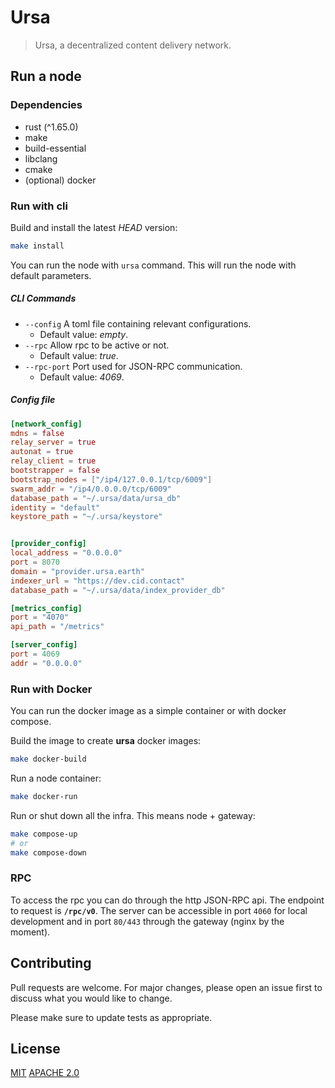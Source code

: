 # Ursa

> Ursa, a decentralized content delivery network.

## Run a node

### Dependencies

- rust (^1.65.0)
- make
- build-essential
- libclang
- cmake
- (optional) docker

### Run with cli

Build and install the latest *HEAD* version:
```sh
make install
```

You can run the node with `ursa` command. This will run the node with default parameters.

##### CLI Commands
- `--config` A toml file containing relevant configurations.
	- Default value: *empty*. 
- `--rpc` Allow rpc to be active or not.
 	- Default value: *true*.
- `--rpc-port` Port used for JSON-RPC communication.
	- Default value: *4069*.


##### Config file

```toml
[network_config]
mdns = false
relay_server = true
autonat = true
relay_client = true
bootstrapper = false
bootstrap_nodes = ["/ip4/127.0.0.1/tcp/6009"]
swarm_addr = "/ip4/0.0.0.0/tcp/6009"
database_path = "~/.ursa/data/ursa_db"
identity = "default"
keystore_path = "~/.ursa/keystore"


[provider_config]
local_address = "0.0.0.0"
port = 8070
domain = "provider.ursa.earth"
indexer_url = "https://dev.cid.contact"
database_path = "~/.ursa/data/index_provider_db"

[metrics_config]
port = "4070"
api_path = "/metrics"

[server_config]
port = 4069
addr = "0.0.0.0"
```

### Run with Docker

You can run the docker image as a simple container or with docker compose. 

Build the image to create **ursa** docker images: 

```sh
make docker-build
```

Run a node container:
```sh
make docker-run
```

Run or shut down all the infra. This means node + gateway:
```sh
make compose-up
# or
make compose-down
```

### RPC

To access the rpc you can do through the http JSON-RPC api. The endpoint to request is **`/rpc/v0`**. The server can be accessible in port `4060` for local development and in port `80/443` through the gateway (nginx by the moment).

## Contributing
Pull requests are welcome. For major changes, please open an issue first to discuss what you would like to change.

Please make sure to update tests as appropriate.

## License
[MIT](https://github.com/fleek-network/ursa/blob/main/LICENSE-MIT)
[APACHE 2.0](https://github.com/fleek-network/ursa/blob/main/LICENSE-APACHE)
